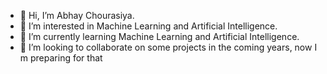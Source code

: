 - 👋 Hi, I’m Abhay Chourasiya.
- 👀 I’m interested in Machine Learning and Artificial Intelligence.
- 🌱 I’m currently learning Machine Learning and Artificial Intelligence.
- 💞️ I’m looking to collaborate on some projects in the coming years, now I m preparing for that
<!---
Abhay06102003/Abhay06102003 is a ✨ special ✨ repository because its `README.md` (this file) appears on your GitHub profile.
You can click the Preview link to take a look at your changes.
--->
